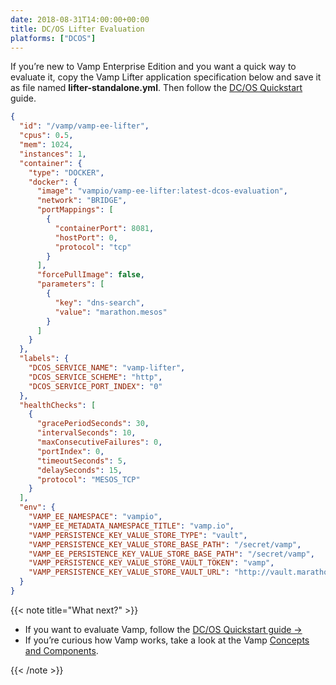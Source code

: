 ```yaml
---
date: 2018-08-31T14:00:00+00:00
title: DC/OS Lifter Evaluation 
platforms: ["DCOS"]
---
```


If you’re new to Vamp Enterprise Edition and you want a quick way to evaluate it, copy the Vamp Lifter application specification below and save it as file named **lifter-standalone.yml**. Then follow the [DC/OS Quickstart](/documentation/installation/dcos) guide. 

```json
{
  "id": "/vamp/vamp-ee-lifter",
  "cpus": 0.5,
  "mem": 1024,
  "instances": 1,
  "container": {
    "type": "DOCKER",
    "docker": {
      "image": "vampio/vamp-ee-lifter:latest-dcos-evaluation",
      "network": "BRIDGE",
      "portMappings": [
        {
          "containerPort": 8081,
          "hostPort": 0,
          "protocol": "tcp"
        }
      ],
      "forcePullImage": false,
      "parameters": [
        {
          "key": "dns-search",
          "value": "marathon.mesos"
        }
      ]
    }
  },
  "labels": {
    "DCOS_SERVICE_NAME": "vamp-lifter",
    "DCOS_SERVICE_SCHEME": "http",
    "DCOS_SERVICE_PORT_INDEX": "0"
  },
  "healthChecks": [
    {
      "gracePeriodSeconds": 30,
      "intervalSeconds": 10,
      "maxConsecutiveFailures": 0,
      "portIndex": 0,
      "timeoutSeconds": 5,
      "delaySeconds": 15,
      "protocol": "MESOS_TCP"
    }
  ],
  "env": {
    "VAMP_EE_NAMESPACE": "vampio",
    "VAMP_EE_METADATA_NAMESPACE_TITLE": "vamp.io",
    "VAMP_PERSISTENCE_KEY_VALUE_STORE_TYPE": "vault",
    "VAMP_PERSISTENCE_KEY_VALUE_STORE_BASE_PATH": "/secret/vamp",
    "VAMP_EE_PERSISTENCE_KEY_VALUE_STORE_BASE_PATH": "/secret/vamp",
    "VAMP_PERSISTENCE_KEY_VALUE_STORE_VAULT_TOKEN": "vamp",
    "VAMP_PERSISTENCE_KEY_VALUE_STORE_VAULT_URL": "http://vault.marathon.mesos:8200"
  }
}
```
{{< note title="What next?" >}}

* If you want to evaluate Vamp, follow the [DC/OS Quickstart guide →](/documentation/installation/dcos)
* If you’re curious how Vamp works, take a look at the Vamp [Concepts and Components](/documentation/how-vamp-works/).

{{< /note >}}
